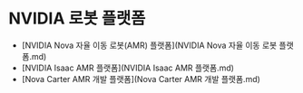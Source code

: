 # NVIDIA 로봇 플랫폼

- [NVIDIA Nova 자율 이동 로봇(AMR) 플랫폼](NVIDIA Nova 자율 이동 로봇 플랫폼.md)
- [NVIDIA Isaac AMR 플랫폼](NVIDIA Isaac AMR 플랫폼.md)
- [Nova Carter AMR 개발 플랫폼](Nova Carter AMR 개발 플랫폼.md)
